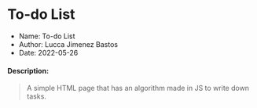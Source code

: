 # To-do List

- Name: To-do List
- Author: Lucca Jimenez Bastos
- Date: 2022-05-26

#### Description:

> A simple HTML page that has an algorithm made in JS to write down tasks.
